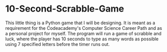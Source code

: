 # 10-Second-Scrabble-Game
This little thing is a Python game that I will be designing. It is meant as a requirement for the Codeacademy's Computer Science Career Path and as a personal project for myself. The program will run a game of scrabble and luck, where the player has 10 seconds to type as many words as possible using 7 specified letters before the timer runs out.
